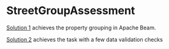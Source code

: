 # StreetGroupAssessment

<a href="https://github.com/mutombithomas/StreetGroupAssessment/blob/main/property_transactions_pipeline.py">Solution 1</a> achieves the property grouping in Apache Beam.

<a href="https://github.com/mutombithomas/StreetGroupAssessment/blob/main/property_transactions_pipeline2.py">Solution 2</a> achieves the task with a few data validation checks

